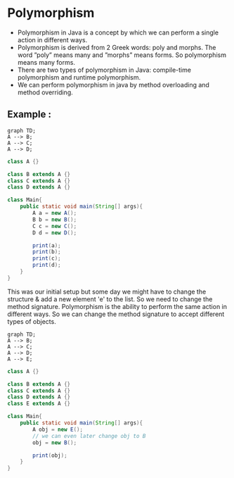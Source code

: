 # Polymorphism

- Polymorphism in Java is a concept by which we can perform a single
  action in different ways.
- Polymorphism is derived from 2 Greek words: poly and morphs.
  The word ”poly” means many and ”morphs” means forms. So
  polymorphism means many forms.
- There are two types of polymorphism in Java: compile-time
  polymorphism and runtime polymorphism.
- We can perform polymorphism in java by method overloading and
  method overriding.

## Example :

```mermaid
graph TD;
A --> B;
A --> C;
A --> D;
```

```java
class A {}

class B extends A {}
class C extends A {}
class D extends A {}

class Main{
    public static void main(String[] args){
        A a = new A();
        B b = new B();
        C c = new C();
        D d = new D();

        print(a);
        print(b);
        print(c);
        print(d);
    }
}
```

This was our initial setup but some day we might have to change the structure & add a new element 'e' to the list. So we need to change the method signature. Polymorphism is the ability to perform the same action in different ways. So we can change the method signature to accept different types of objects.

```mermaid
graph TD;
A --> B;
A --> C;
A --> D;
A --> E;
```

```java
class A {}

class B extends A {}
class C extends A {}
class D extends A {}
class E extends A {}

class Main{
    public static void main(String[] args){
        A obj = new E();
        // we can even later change obj to B
        obj = new B();

        print(obj);
    }
}
```

